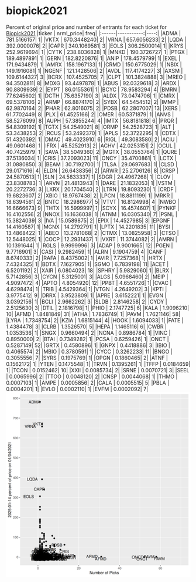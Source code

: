 # biopick2021
Percent of original price and number of entrants for each ticket for [Biopick2021](https://twitter.com/hashtag/Biopick2021)
|ticker |  nrml_price| freq|
|:------|-----------:|----:|
|ADMA   | 781.5166157|    1|
|VKTX   | 670.3448240|    2|
|VRNA   | 657.6056233|    2|
|LQDA   | 392.0000076|    2|
|CAPR   | 340.1069581|    3|
|EOLS   | 306.2500014|    1|
|KRYS   | 252.9619694|    1|
|CYTK   | 238.8036828|    1|
|MNKD   | 190.3726727|    1|
|PTGX   | 189.4897891|    1|
|GERN   | 182.8220876|    1|
|ANIP   | 178.4579799|    1|
|EXEL   | 171.9434879|    1|
|AMRX   | 158.1967133|    1|
|CRMD   | 150.6775029|    1|
|NBIX   | 149.1916081|    1|
|NGENF  | 121.1428506|    2|
|AVDL   | 117.4174227|    3|
|AXSM   | 109.6144327|    3|
|BCRX   | 107.4525705|    7|
|CLPT   | 101.3824888|    3|
|MREO   |  94.3502811|    8|
|MDXG   |  93.4497878|    1|
|ABUS   |  92.0329618|    3|
|ARDX   |  90.8809939|    2|
|EYPT   |  86.0155361|    1|
|BCYC   |  78.9583294|    4|
|BMRN   |  77.6245602|    1|
|DCTH   |  75.6357190|    3|
|ALDX   |  73.0474706|    1|
|CMRX   |  69.5378106|    2|
|ARMP   |  66.8874170|    2|
|SYBX   |  64.5454512|    2|
|IMMP   |  62.9870164|    2|
|PHAR   |  62.8016075|    2|
|PDSB   |  62.2807007|   13|
|XERS   |  61.7702449|    8|
|PLX    |  61.4525166|    2|
|OMER   |  60.5371879|    1|
|ANVS   |  58.5276099|    8|
|AUPH   |  57.3855244|    4|
|IMTX   |  56.8181818|    6|
|PRQR   |  54.8309192|    1|
|TGTX   |  54.2549021|    8|
|ORMP   |  54.2528723|    1|
|ALT    |  53.3438253|    2|
|RCUS   |  53.2492370|    1|
|APLS   |  52.3722295|    1|
|CDTX   |  51.4320392|    1|
|DMAC   |  49.4023910|    6|
|RIGL   |  49.3083580|    2|
|ACIU   |  49.0601468|    1|
|IFRX   |  45.5252913|    2|
|ACHV   |  42.0253151|    2|
|OCUL   |  40.7425979|    1|
|SAVA   |  38.5049360|    2|
|MGTX   |  38.0553764|    1|
|QURE   |  37.5136034|    1|
|CRIS   |  37.2093023|   11|
|ONCY   |  35.4700861|    1|
|LCTX   |  31.0880850|    3|
|BEAM   |  30.7192700|    1|
|TLSA   |  29.0697683|    1|
|CLSD   |  29.0171616|    4|
|ELDN   |  26.6438356|    2|
|ARWR   |  25.2706126|    8|
|CRSP   |  24.5870513|    1|
|SLN    |  24.5833337|    1|
|SDGR   |  24.4967268|    1|
|CLOV   |  23.8308783|    1|
|ARVN   |  21.4813943|    1|
|DARE   |  21.1832053|    1|
|VSTM   |  20.2272736|    3|
|LXRX   |  20.1704540|    2|
|LTRN   |  19.8093230|    1|
|CRDF   |  19.6823607|    2|
|XBIO   |  18.9767438|    2|
|LPCN   |  18.8811199|    1|
|MRKR   |  18.6394561|    2|
|BNTC   |  18.2986977|    5|
|VTVT   |  16.8124998|    4|
|NWBO   |  16.6666673|    9|
|THTX   |  16.5999997|    1|
|SCYX   |  16.4574607|    1|
|PYNKF  |  16.4102556|    2|
|NNOX   |  16.1636038|    1|
|ATNM   |  16.0305340|    7|
|PSNL   |  15.3824039|    3|
|IVA    |  15.0589875|    2|
|EPIX   |  14.4527985|    3|
|EPGNF  |  14.4160587|    1|
|MGNX   |  14.2792791|    1|
|LPTX   |  14.2201835|   11|
|BYSI   |  13.4868422|    1|
|ABEO   |  13.2781068|    2|
|CTMX   |  13.0825958|    3|
|CTSO   |  12.5448025|    1|
|COCP   |  12.2931437|    1|
|VXRT   |  11.3744082|    2|
|AMRN   |  10.1391644|    1|
|RGLS   |   9.9999996|    3|
|ADAP   |   9.9001665|   12|
|PGEN   |   9.7716901|    3|
|CASI   |   9.2982459|    1|
|ALRN   |   9.1904759|    4|
|CANF   |   8.6740333|    2|
|RAFA   |   8.4375002|    1|
|AVIR   |   7.7257368|    1|
|HRTX   |   7.4324325|    1|
|BDTX   |   7.1627905|    1|
|SGMO   |   6.7839198|   11|
|ACET   |   6.5201192|    2|
|XAIR   |   6.0804023|   18|
|SPHRY  |   5.9829060|    1|
|BLRX   |   5.7142856|    3|
|CYCN   |   5.3125001|    3|
|ALGS   |   5.0968460|    2|
|MEIP   |   4.9097472|    4|
|APTO   |   4.8054920|   12|
|PPBT   |   4.6551726|    1|
|CVAC   |   4.6298474|    1|
|TRIB   |   4.5429364|    1|
|VTGN   |   4.2649202|    3|
|KPTI   |   3.9775412|    9|
|DRRX   |   3.9523809|    1|
|APRE   |   3.6152221|    1|
|EVGN   |   3.0392156|    1|
|BCLI   |   2.9662262|    3|
|SLDB   |   2.8146258|    2|
|CYDY   |   2.5125630|    3|
|DTIL   |   2.1816798|    1|
|PHIO   |   2.1747725|    6|
|KALA   |   1.9096210|   10|
|AFMD   |   1.8481849|   31|
|ATHA   |   1.7836749|    1|
|PAVM   |   1.7621146|   58|
|LYRA   |   1.7348754|    2|
|KZIA   |   1.6815144|    4|
|HOOK   |   1.6094033|    1|
|FATE   |   1.4384478|    3|
|CLRB   |   1.3526570|    5|
|HEPA   |   1.1465116|    6|
|CWBR   |   1.0353536|    1|
|SNGX   |   0.9660494|    2|
|NCNA   |   0.8986784|    1|
|VINC   |   0.8950000|    2|
|BTAI   |   0.7349282|    1|
|PCSA   |   0.6259426|    1|
|ONCT   |   0.5287149|   52|
|GRTX   |   0.4580896|    1|
|GNPX   |   0.4418886|    3|
|IBIO   |   0.4065574|    2|
|MBIO   |   0.3780591|    1|
|CYCC   |   0.3262233|   11|
|BNGO   |   0.3055556|    7|
|SYRS   |   0.1975769|    1|
|OPGN   |   0.1860465|    2|
|ATNF   |   0.1562172|    1|
|YTEN   |   0.1475548|    1|
|TRVN   |   0.1395261|    1|
|TFFP   |   0.0184659|    1|
|TCON   |   0.0152462|   10|
|XXII   |   0.0085734|    2|
|SRNE   |   0.0070721|    3|
|SEEL   |   0.0065996|    2|
|TTOO   |   0.0048120|    2|
|CNSP   |   0.0044068|    1|
|THMO   |   0.0007103|    1|
|AMPE   |   0.0005856|    2|
|CALA   |   0.0005515|    5|
|PBLA   |   0.0004201|    1|
|EVLO   |   0.0002110|    1|
|EVFM   |   0.0002092|    7|
![retvspicks](biopicks.png?raw=true)
